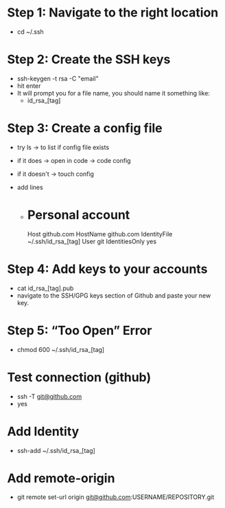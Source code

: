 # Step 1: Navigate to the right location

  - cd ~/.ssh

# Step 2: Create the SSH keys

  - ssh-keygen -t rsa -C "email"
  - hit enter
  - It will prompt you for a file name, you should name it something like:
      - id_rsa_[tag]

# Step 3: Create a config file

  - try ls -> to list if config file exists
  - if it does -> open in code -> code config
  - if it doesn't -> touch config
  - add lines

    - # Personal account

      Host github.com
      HostName github.com
      IdentityFile ~/.ssh/id_rsa_[tag]
      User git
      IdentitiesOnly yes

# Step 4: Add keys to your accounts

  - cat id_rsa_[tag].pub
  - navigate to the SSH/GPG keys section of Github and paste your new key.

# Step 5: “Too Open” Error

  - chmod 600 ~/.ssh/id_rsa_[tag]

# Test connection (github)

  - ssh -T git@github.com
  - yes

# Add Identity

  - ssh-add ~/.ssh/id_rsa_[tag]

# Add remote-origin

  - git remote set-url origin git@github.com:USERNAME/REPOSITORY.git

